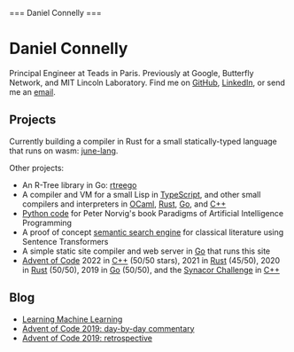 === Daniel Connelly ===

# Daniel Connelly

Principal Engineer at Teads in Paris. Previously at Google, Butterfly Network, and MIT Lincoln Laboratory. Find me on [GitHub](https://github.com/dhconnelly/), [LinkedIn](https://www.linkedin.com/in/dhconnelly/), or send me an [email](mailto:dhconnelly@gmail.com).

## Projects

Currently building a compiler in Rust for a small statically-typed language that runs on wasm: [june-lang](https://github.com/dhconnelly/june-lang).

Other projects:

- An R-Tree library in Go: [rtreego](https://github.com/dhconnelly/rtreego)
- A compiler and VM for a small Lisp in [TypeScript](https://github.com/dhconnelly/parents), and other small compilers and interpreters in [OCaml](https://github.com/dhconnelly/ungulate), [Rust](https://github.com/dhconnelly/crab), [Go](https://github.com/dhconnelly/yalig), and [C++](https://github.com/dhconnelly/ts)
- [Python code](https://github.com/dhconnelly/paip-python) for Peter Norvig's book Paradigms of Artificial Intelligence Programming
- A proof of concept [semantic search engine](https://github.com/dhconnelly/exquiro-poc) for classical literature using Sentence Transformers
- A simple static site compiler and web server in [Go](https://github.com/dhconnelly/sss) that runs this site
- [Advent of Code](https://adventofcode.com/) 2022 in [C++](https://github.com/dhconnelly/advent-of-code-2022) (50/50 stars), 2021 in [Rust](https://github.com/dhconnelly/advent-of-code-2021) (45/50), 2020 in [Rust](https://github.com/dhconnelly/advent-of-code-2020) (50/50), 2019 in [Go](https://github.com/dhconnelly/advent-of-code-2019) (50/50), and the [Synacor Challenge](https://www.reddit.com/r/adventofcode/comments/11pjsxk/synacor_challenge_unable_to_load_domain_is_it) in [C++](https://github.com/dhconnelly/synacorpp)

## Blog

- [Learning Machine Learning](/ml-notes.html)
- [Advent of Code 2019: day-by-day commentary](/advent-of-code-2019-commentary.html)
- [Advent of Code 2019: retrospective](/advent-of-code-2019-retrospective.html)
